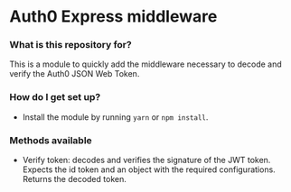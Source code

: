 # Auth0 Express middleware #

### What is this repository for? ###

This is a module to quickly add the middleware necessary to decode and verify the Auth0 JSON Web Token.

### How do I get set up? ###

- Install the module by running `yarn` or `npm install`.

### Methods available ###

- Verify token: decodes and verifies the signature of the JWT token. Expects the id token and an object with the required configurations. Returns the decoded token. 

